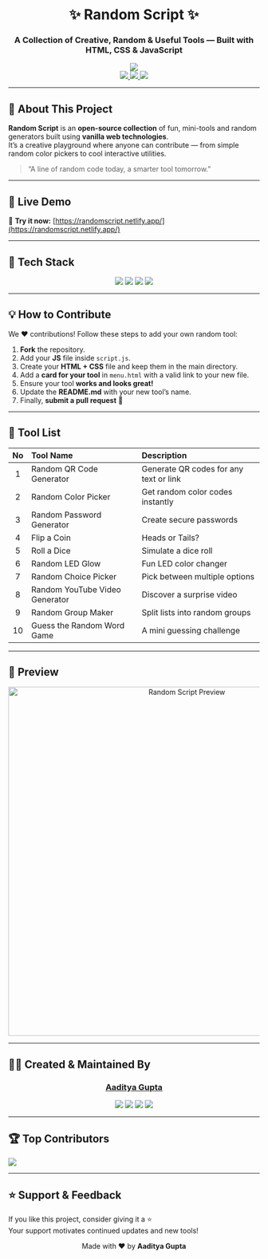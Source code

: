 <h1 align="center">✨ Random Script ✨</h1>

<h3 align="center">A Collection of Creative, Random & Useful Tools — Built with HTML, CSS & JavaScript</h3>

<p align="center">
  <a href="https://randomscript.netlify.app/" target="_blank">
    <img src="https://img.shields.io/badge/🌐 Visit%20Live%20Site-%2300C853.svg?style=for-the-badge&logo=netlify&logoColor=white" />
  </a>
  <br/>
  <a href="https://github.com/aadityaguptaaa/Random-Script/stargazers">
    <img src="https://img.shields.io/github/stars/aadityaguptaaa/Random-Script?color=yellow&style=flat-square" />
  </a>
  <a href="https://github.com/aadityaguptaaa/Random-Script/network/members">
    <img src="https://img.shields.io/github/forks/aadityaguptaaa/Random-Script?color=blue&style=flat-square" />
  </a>
  <a href="https://github.com/aadityaguptaaa/Random-Script/issues">
    <img src="https://img.shields.io/github/issues/aadityaguptaaa/Random-Script?color=red&style=flat-square" />
  </a>
</p>

---

## 🧠 About This Project

**Random Script** is an **open-source collection** of fun, mini-tools and random generators built using **vanilla web technologies**.  
It’s a creative playground where anyone can contribute — from simple random color pickers to cool interactive utilities.

> “A line of random code today, a smarter tool tomorrow.”

---

## 🚀 Live Demo  
🎯 **Try it now:** [https://randomscript.netlify.app/](https://randomscript.netlify.app/)

---

## 🧩 Tech Stack

<p align="center">
  <img src="https://img.shields.io/badge/HTML5-%23E34F26.svg?&style=for-the-badge&logo=html5&logoColor=white"/>
  <img src="https://img.shields.io/badge/CSS3-%231572B6.svg?&style=for-the-badge&logo=css3&logoColor=white"/>
  <img src="https://img.shields.io/badge/JavaScript-%23F7DF1E.svg?&style=for-the-badge&logo=javascript&logoColor=black"/>
  <img src="https://img.shields.io/badge/Bootstrap-%23563D7C.svg?style=for-the-badge&logo=bootstrap&logoColor=white"/>
</p>

---

## 💡 How to Contribute

We ❤️ contributions! Follow these steps to add your own random tool:

1. **Fork** the repository.  
2. Add your **JS** file inside `script.js`.  
3. Create your **HTML + CSS** file and keep them in the main directory.  
4. Add a **card for your tool** in `menu.html` with a valid link to your new file.  
5. Ensure your tool **works and looks great!**  
6. Update the **README.md** with your new tool’s name.  
7. Finally, **submit a pull request** 🚀  

---

## 🧰 Tool List

| No | Tool Name | Description |
|:-:|:--|:--|
| 1 | Random QR Code Generator | Generate QR codes for any text or link |
| 2 | Random Color Picker | Get random color codes instantly |
| 3 | Random Password Generator | Create secure passwords |
| 4 | Flip a Coin | Heads or Tails? |
| 5 | Roll a Dice | Simulate a dice roll |
| 6 | Random LED Glow | Fun LED color changer |
| 7 | Random Choice Picker | Pick between multiple options |
| 8 | Random YouTube Video Generator | Discover a surprise video |
| 9 | Random Group Maker | Split lists into random groups |
| 10 | Guess the Random Word Game | A mini guessing challenge |

---

## 🌟 Preview

<p align="center">
  <img src="https://github.com/jaygajera17/WDW_Project_CE038_CE042_CE119/blob/main/Image/readme.jpg" alt="Random Script Preview" width="700px"/>
</p>

---

## 👨‍💻 Created & Maintained By

<h3 align="center">
  <a href="https://aadityaguptaaa.github.io/My-Portfolio/">Aaditya Gupta</a>  
</h3>

<p align="center">
  <a href="https://github.com/aadityaguptaaa" target="_blank"><img src="https://img.shields.io/badge/GitHub-181717?style=for-the-badge&logo=github&logoColor=white"></a>
  <a href="https://www.linkedin.com/in/aadityaxgupta/" target="_blank"><img src="https://img.shields.io/badge/LinkedIn-0A66C2?style=for-the-badge&logo=linkedin&logoColor=white"></a>
  <a href="mailto:aadityavidit@gmail.com"><img src="https://img.shields.io/badge/Email-D14836?style=for-the-badge&logo=gmail&logoColor=white"></a>
  <a href="https://www.instagram.com/aadityaxg/" target="_blank"><img src="https://img.shields.io/badge/Instagram-E4405F?style=for-the-badge&logo=instagram&logoColor=white"></a>
</p>

---

## 🏆 Top Contributors

<a href="https://github.com/aadityaguptaaa/Random-Script/graphs/contributors">
  <img src="https://contrib.rocks/image?repo=aadityaguptaaa/Random-Script" />
</a>

---

## ⭐ Support & Feedback

If you like this project, consider giving it a ⭐  
Your support motivates continued updates and new tools!

<p align="center">Made with ❤️ by <strong>Aaditya Gupta</strong></p>
